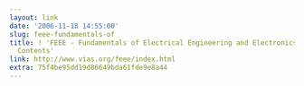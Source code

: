 ```yaml
---
layout: link
date: '2006-11-18 14:55:00'
slug: feee-fundamentals-of
title: ! 'FEEE - Fundamentals of Electrical Engineering and Electronics: Table of
  Contents'
link: http://www.vias.org/feee/index.html
extra: 75f4be95dd19d86649bda61fde9e8a44
---
```


